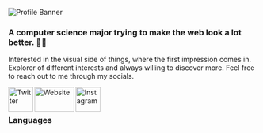 ![Profile Banner](https://media.discordapp.net/attachments/886427688808624129/886428203411984394/banner.gif)

### **A computer science major trying to make the web look a lot better. :robot::wave:**
Interested in the visual side of things, where the first impression comes in. Explorer of different interests and always willing to discover more. Feel free to reach out to me through my socials.

[<img align="left" alt="Twitter" width="50px" height="50px"  src="https://gist.githubusercontent.com/nvstco/6873ad5cbf64762613ad2cc916cf65c4/raw/aae265750a7f4a4144d432397a0fdc24b3400527/twitter.svg" />][twitter] 

[<img align="left" alt="Website" width="80px" height="50px" src="https://gist.githubusercontent.com/nvstco/6873ad5cbf64762613ad2cc916cf65c4/raw/aae265750a7f4a4144d432397a0fdc24b3400527/globe.svg" />][website]

[<img align="left" alt="Instagram" width="50px" height="50px" src="https://gist.githubusercontent.com/nvstco/6873ad5cbf64762613ad2cc916cf65c4/raw/aae265750a7f4a4144d432397a0fdc24b3400527/instagram.svg" />][instagram] 
</br>
</br>

### Languages

[discord]: "https://nvstco.tumblr.com/" 
[twitter]:"https://twitter.com/nvstco"
[instagram]: "https://www.instagram.com/nvstco/"
[website]: "https://nvstco.tumblr.com/" 
